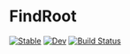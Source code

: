 # FindRoot

[![Stable](https://img.shields.io/badge/docs-stable-blue.svg)](https://xiar-fatah.github.io/FindRoot.jl/stable/)
[![Dev](https://img.shields.io/badge/docs-dev-blue.svg)](https://xiar-fatah.github.io/FindRoot.jl/dev/)
[![Build Status](https://github.com/xiar-fatah/FindRoot.jl/actions/workflows/CI.yml/badge.svg?branch=main)](https://github.com/xiar-fatah/FindRoot.jl/actions/workflows/CI.yml?query=branch%3Amain)
